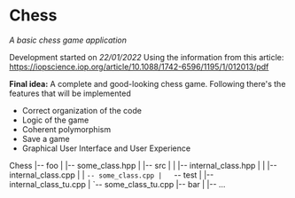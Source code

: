 # Chess
*A basic chess game application* 


Development started on *22/01/2022* 
Using the information from this article: https://iopscience.iop.org/article/10.1088/1742-6596/1195/1/012013/pdf

**Final idea:**
A complete and good-looking chess game. Following there's the features that will be implemented

* Correct organization of the code
* Logic of the game
* Coherent polymorphism
* Save a game
* Graphical User Interface and User Experience

Chess
|-- foo
|   |-- some_class.hpp
|   |-- src
|   |   |-- internal_class.hpp
|   |   |-- internal_class.cpp
|   |   `-- some_class.cpp
|   `-- test
|       |-- internal_class_tu.cpp
|       `-- some_class_tu.cpp
|-- bar
|   |-- ...